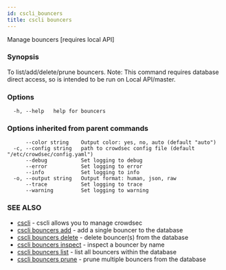 ```yaml
---
id: cscli_bouncers
title: cscli bouncers
---
```

Manage bouncers [requires local API]

### Synopsis

To list/add/delete/prune bouncers.
Note: This command requires database direct access, so is intended to be run on Local API/master.


### Options

```
  -h, --help   help for bouncers
```

### Options inherited from parent commands

```
      --color string    Output color: yes, no, auto (default "auto")
  -c, --config string   path to crowdsec config file (default "/etc/crowdsec/config.yaml")
      --debug           Set logging to debug
      --error           Set logging to error
      --info            Set logging to info
  -o, --output string   Output format: human, json, raw
      --trace           Set logging to trace
      --warning         Set logging to warning
```

### SEE ALSO

* [cscli](/cscli/cscli.md)	 - cscli allows you to manage crowdsec
* [cscli bouncers add](/cscli/cscli_bouncers_add.md)	 - add a single bouncer to the database
* [cscli bouncers delete](/cscli/cscli_bouncers_delete.md)	 - delete bouncer(s) from the database
* [cscli bouncers inspect](/cscli/cscli_bouncers_inspect.md)	 - inspect a bouncer by name
* [cscli bouncers list](/cscli/cscli_bouncers_list.md)	 - list all bouncers within the database
* [cscli bouncers prune](/cscli/cscli_bouncers_prune.md)	 - prune multiple bouncers from the database

